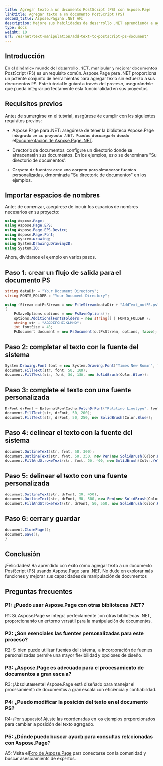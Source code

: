 ```yaml
---
title: Agregar texto a un documento PostScript (PS) con Aspose.Page
linktitle: Agregar texto a un documento PostScript (PS)
second_title: Aspose.Página .NET API
description: Mejore sus habilidades de desarrollo .NET aprendiendo a agregar texto a documentos PostScript (PS) usando Aspose.Page. Explore ejemplos paso a paso y libere el poder de la manipulación de documentos.
type: docs
weight: 10
url: /es/net/text-manipulation/add-text-to-postscript-ps-document/
---
```

## Introducción

En el dinámico mundo del desarrollo .NET, manipular y mejorar documentos PostScript (PS) es un requisito común. Aspose.Page para .NET proporciona un potente conjunto de herramientas para agregar texto sin esfuerzo a sus documentos PS. Este tutorial lo guiará a través del proceso, asegurándole que pueda integrar perfectamente esta funcionalidad en sus proyectos.

## Requisitos previos

Antes de sumergirse en el tutorial, asegúrese de cumplir con los siguientes requisitos previos:

-  Aspose.Page para .NET: asegúrese de tener la biblioteca Aspose.Page integrada en su proyecto .NET. Puedes descargarlo desde el[Documentación de Aspose.Page .NET](https://reference.aspose.com/page/net/).

- Directorio de documentos: configure un directorio donde se almacenarán sus documentos. En los ejemplos, esto se denominará "Su directorio de documentos".

- Carpeta de fuentes: cree una carpeta para almacenar fuentes personalizadas, denominada "Su directorio de documentos" en los ejemplos.

## Importar espacios de nombres

Antes de comenzar, asegúrese de incluir los espacios de nombres necesarios en su proyecto:

```csharp
using Aspose.Page;
using Aspose.Page.EPS;
using Aspose.Page.EPS.Device;
using Aspose.Page.Font;
using System.Drawing;
using System.Drawing.Drawing2D;
using System.IO;
```

Ahora, dividamos el ejemplo en varios pasos.

## Paso 1: crear un flujo de salida para el documento PS

```csharp
string dataDir = "Your Document Directory";
string FONTS_FOLDER = "Your Document Directory";

using (Stream outPsStream = new FileStream(dataDir + "AddText_outPS.ps", FileMode.Create))
{
    PsSaveOptions options = new PsSaveOptions();
    options.AdditionalFontsFolders = new string[] { FONTS_FOLDER };
    string str = "ABCDEFGHIJKLMNO";
    int fontSize = 48;
    PsDocument document = new PsDocument(outPsStream, options, false);
```

## Paso 2: completar el texto con la fuente del sistema

```csharp
System.Drawing.Font font = new System.Drawing.Font("Times New Roman", fontSize, FontStyle.Bold);
document.FillText(str, font, 50, 100);
document.FillText(str, font, 50, 150, new SolidBrush(Color.Blue));
```

## Paso 3: complete el texto con una fuente personalizada

```csharp
DrFont drFont = ExternalFontCache.FetchDrFont("Palatino Linotype", fontSize, FontStyle.Regular);
document.FillText(str, drFont, 50, 200);
document.FillText(str, drFont, 50, 250, new SolidBrush(Color.Blue));
```

## Paso 4: delinear el texto con la fuente del sistema

```csharp
document.OutlineText(str, font, 50, 300);
document.OutlineText(str, font, 50, 350, new Pen(new SolidBrush(Color.BlueViolet), 2));
document.FillAndStrokeText(str, font, 50, 400, new SolidBrush(Color.Yellow), new Pen(new SolidBrush(Color.BlueViolet), 2));
```

## Paso 5: delinear el texto con una fuente personalizada

```csharp
document.OutlineText(str, drFont, 50, 450);
document.OutlineText(str, drFont, 50, 500, new Pen(new SolidBrush(Color.BlueViolet), 2));
document.FillAndStrokeText(str, drFont, 50, 550, new SolidBrush(Color.Orange), new Pen(new SolidBrush(Color.Blue), 2));
```

## Paso 6: cerrar y guardar

```csharp
document.ClosePage();
document.Save();
}
```

## Conclusión

¡Felicidades! Ha aprendido con éxito cómo agregar texto a un documento PostScript (PS) usando Aspose.Page para .NET. No dude en explorar más funciones y mejorar sus capacidades de manipulación de documentos.

## Preguntas frecuentes

### P1: ¿Puedo usar Aspose.Page con otras bibliotecas .NET?

R1: Sí, Aspose.Page se integra perfectamente con otras bibliotecas .NET, proporcionando un entorno versátil para la manipulación de documentos.

### P2: ¿Son esenciales las fuentes personalizadas para este proceso?

R2: Si bien puede utilizar fuentes del sistema, la incorporación de fuentes personalizadas permite una mayor flexibilidad y opciones de diseño.

### P3: ¿Aspose.Page es adecuado para el procesamiento de documentos a gran escala?

R3: ¡Absolutamente! Aspose.Page está diseñado para manejar el procesamiento de documentos a gran escala con eficiencia y confiabilidad.

### P4: ¿Puedo modificar la posición del texto en el documento PS?

R4: ¡Por supuesto! Ajuste las coordenadas en los ejemplos proporcionados para cambiar la posición del texto agregado.

### P5: ¿Dónde puedo buscar ayuda para consultas relacionadas con Aspose.Page?

 A5: Visita el[Foro de Aspose.Page](https://forum.aspose.com/c/page/39) para conectarse con la comunidad y buscar asesoramiento de expertos.